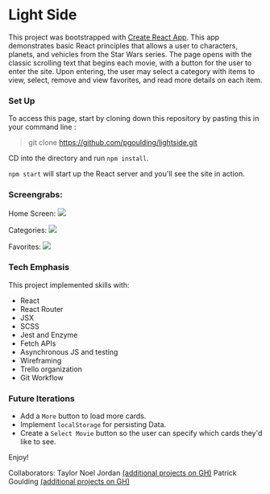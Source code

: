 # Light Side

This project was bootstrapped with [Create React App](https://github.com/facebook/create-react-app). This app demonstrates basic React principles that allows a user to characters, planets, and vehicles from the Star Wars series. The page opens with the classic scrolling text that begins each movie, with a button for the user to enter the site. Upon entering, the user may select a category with items to view, select, remove and view favorites, and read more details on each item.

### Set Up

To access this page, start by cloning down this repository by pasting this in your command line :
> git clone https://github.com/pgoulding/lightside.git

CD into the directory and run `npm install`.

`npm start` will start up the React server and you'll see the site in action.

### Screengrabs:

Home Screen:
![](https://user-images.githubusercontent.com/47507801/60972919-67d89080-a2e4-11e9-803e-35b9f258b99e.gif)

Categories:
![](images/lightside-buttoninteraction.gif)

Favorites:
![](images/lightside-favorites.gif)

### Tech Emphasis
This project implemented skills with:
- React
- React Router
- JSX
- SCSS
- Jest and Enzyme
- Fetch APIs
- Asynchronous JS and testing
- Wireframing
- Trello organization
- Git Workflow

### Future Iterations
- Add a `More` button to load more cards.
- Implement `localStorage` for persisting Data.
- Create a `Select Movie` button so the user can specify which cards they'd like to see.

Enjoy!

Collaborators:
Taylor Noel Jordan [(additional projects on GH)](https://github.com/TaylorNoelJordan?tab=repositories)
Patrick Goulding [(additional projects on GH)](https://github.com/pgoulding?tab=repositories)
